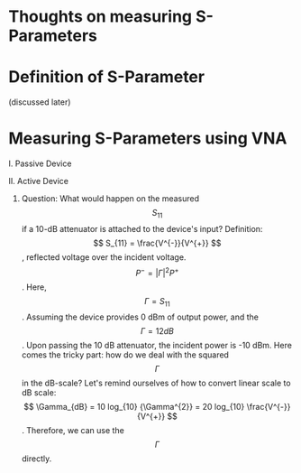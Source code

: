 # Thoughts on measuring S-Parameters

# Definition of S-Parameter
(discussed later)

# Measuring S-Parameters using VNA
I. Passive Device

II. Active Device
1. Question: What would happen on the measured $$S_{11}$$ if a 10-dB attenuator is attached to the device's input?
Definition: $$ S_{11} = \frac{V^{-}}{V^{+}} $$, reflected voltage over the incident voltage. $$ P^{-} = |\Gamma|^{2} P^{+} $$. Here, $$ \Gamma = S_{11} $$.
Assuming the device provides 0 dBm of output power, and the $$ \Gamma = 12 dB $$. Upon passing the 10 dB attenuator, the incident power is -10 dBm. Here comes the tricky part: how do we deal with the squared $$ \Gamma $$ in the dB-scale? Let's remind ourselves of how to convert linear scale to dB scale: $$ \Gamma_{dB} = 10 log_{10} {\Gamma^{2}} = 20 log_{10} \frac{V^{-}}{V^{+}} $$. Therefore, we can use the $$ \Gamma $$ directly.

